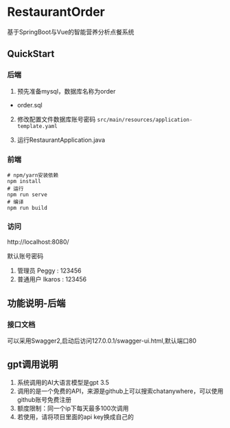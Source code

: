 # RestaurantOrder
基于SpringBoot与Vue的智能营养分析点餐系统

## QuickStart
### 后端

1. 预先准备mysql，数据库名称为order
- order.sql

2. 修改配置文件数据库账号密码
`src/main/resources/application-template.yaml`

3. 运行RestaurantApplication.java

### 前端

```shell
# npm/yarn安装依赖
npm install
# 运行
npm run serve
# 编译
npm run build
```
### 访问
http://localhost:8080/

默认账号密码
1. 管理员 Peggy : 123456
2. 普通用户 Ikaros : 123456


## 功能说明-后端
### 接口文档
可以采用Swagger2,启动后访问127.0.0.1/swagger-ui.html,默认端口80

## gpt调用说明
1. 系统调用的AI大语言模型是gpt 3.5
2. 调用的是一个免费的API，来源是github上可以搜索chatanywhere，可以使用github账号免费注册
3. 额度限制：同一个ip下每天最多100次调用
4. 若使用，请将项目里面的api key换成自己的
